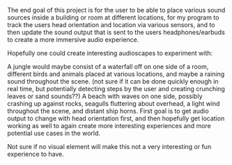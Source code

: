 The end goal of this project is for the user to be able to place various sound sources inside a building or room at different locations, for my program to track the users head orientation and location via various sensors, and to then update the sound output that is sent to the users headphones/earbuds to create a more immersive audio experience.

Hopefully one could create interesting audioscapes to experiment with:

A jungle would maybe consist of a waterfall off on one side of a room, different birds and animals placed at various locations, and maybe a raining sound throughout the scene. (not sure if it can be done quickly enough in real time, but potentially detecting steps by the user and creating crunching leaves or sand sounds??)
A beach with waves on one side, possibly crashing up against rocks, seagulls fluttering about overhead, a light wind throughout the scene, and distant ship horns.
First goal is to get audio output to change with head orientation first, and then hopefully get location working as well to again create more interesting experiences and more potential use cases in the world.

Not sure if no visual element will make this not a very interesting or fun experience to have.
